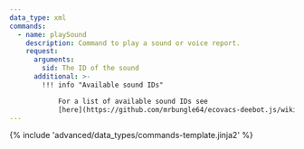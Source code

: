 ```yaml
---
data_type: xml
commands:
  - name: playSound
    description: Command to play a sound or voice report.
    request:
      arguments:
        sid: The ID of the sound
      additional: >-
        !!! info "Available sound IDs"

            For a list of available sound IDs see
            [here](https://github.com/mrbungle64/ecovacs-deebot.js/wiki/playSound#available-sound-ids)
---
```


{% include 'advanced/data_types/commands-template.jinja2' %}
